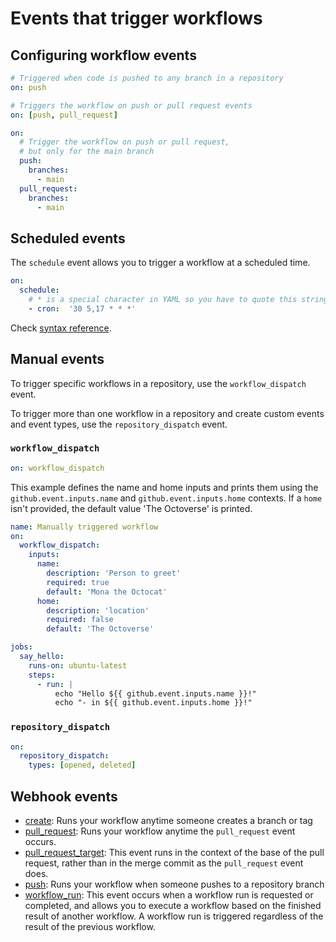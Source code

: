 # Events that trigger workflows

## Configuring workflow events

```yml
# Triggered when code is pushed to any branch in a repository
on: push
```

```yml
# Triggers the workflow on push or pull request events
on: [push, pull_request]
```

```yml
on:
  # Trigger the workflow on push or pull request,
  # but only for the main branch
  push:
    branches:
      - main
  pull_request:
    branches:
      - main
```

## Scheduled events

The `schedule` event allows you to trigger a workflow at a scheduled time.

```yml
on:
  schedule:
    # * is a special character in YAML so you have to quote this string
    - cron:  '30 5,17 * * *'
```

Check [syntax reference](https://docs.github.com/en/actions/reference/events-that-trigger-workflows#schedule).


## Manual events

To trigger specific workflows in a repository, use the `workflow_dispatch` event. 

To trigger more than one workflow in a repository and create custom events and event types, use the `repository_dispatch` event.

### `workflow_dispatch`

```yml
on: workflow_dispatch
```

This example defines the name and home inputs and prints them using the `github.event.inputs.name` and `github.event.inputs.home` contexts. If a `home` isn't provided, the default value 'The Octoverse' is printed.

```yml
name: Manually triggered workflow
on:
  workflow_dispatch:
    inputs:
      name:
        description: 'Person to greet'
        required: true
        default: 'Mona the Octocat'
      home:
        description: 'location'
        required: false
        default: 'The Octoverse'

jobs:
  say_hello:
    runs-on: ubuntu-latest
    steps:
      - run: |
          echo "Hello ${{ github.event.inputs.name }}!"
          echo "- in ${{ github.event.inputs.home }}!"
```

### `repository_dispatch`

```yml
on:
  repository_dispatch:
    types: [opened, deleted]
```


## Webhook events

- [create](https://docs.github.com/en/actions/reference/events-that-trigger-workflows#create): Runs your workflow anytime someone creates a branch or tag
- [pull_request](https://docs.github.com/en/actions/reference/events-that-trigger-workflows#pull_request): Runs your workflow anytime the `pull_request` event occurs. 
- [pull_request_target](https://docs.github.com/en/actions/reference/events-that-trigger-workflows#pull_request_target): This event runs in the context of the base of the pull request, rather than in the merge commit as the `pull_request` event does.
- [push](https://docs.github.com/en/actions/reference/events-that-trigger-workflows#pull_request_target): Runs your workflow when someone pushes to a repository branch
- [workflow_run](https://docs.github.com/en/actions/reference/events-that-trigger-workflows#workflow_run): This event occurs when a workflow run is requested or completed, and allows you to execute a workflow based on the finished result of another workflow. A workflow run is triggered regardless of the result of the previous workflow.